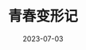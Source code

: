 ---
layout: page
title: 青春变形记
description: >
category: 电影
img: assets/img/movie/2023/qing_chun_bian_xing_ji.webp
star: 4
date: 2023-07-03
---